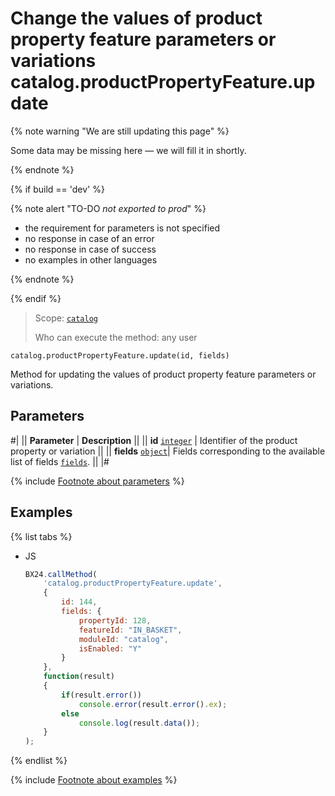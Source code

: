 # Change the values of product property feature parameters or variations catalog.productPropertyFeature.update

{% note warning "We are still updating this page" %}

Some data may be missing here — we will fill it in shortly.

{% endnote %}

{% if build == 'dev' %}

{% note alert "TO-DO _not exported to prod_" %}

- the requirement for parameters is not specified
- no response in case of an error
- no response in case of success
- no examples in other languages
  
{% endnote %}

{% endif %}

> Scope: [`catalog`](../../scopes/permissions.md)
>
> Who can execute the method: any user

```http
catalog.productPropertyFeature.update(id, fields)
```

Method for updating the values of product property feature parameters or variations.

## Parameters

#|
|| **Parameter** | **Description** ||
|| **id**
[`integer`](../../data-types.md) | Identifier of the product property or variation ||
|| **fields** 
[`object`](../../data-types.md)|  Fields corresponding to the available list of fields [`fields`](catalog-product-property-feature-get-fields.md). ||
|#

{% include [Footnote about parameters](../../../_includes/required.md) %}

## Examples

{% list tabs %}

- JS

    ```js
    BX24.callMethod(
        'catalog.productPropertyFeature.update',
        {
            id: 144,
            fields: {
                propertyId: 128,
                featureId: "IN_BASKET",
                moduleId: "catalog",
                isEnabled: "Y"
            }
        },
        function(result)
        {
            if(result.error())
                console.error(result.error().ex);
            else
                console.log(result.data());
        }
    );
    ```

{% endlist %}

{% include [Footnote about examples](../../../_includes/examples.md) %}